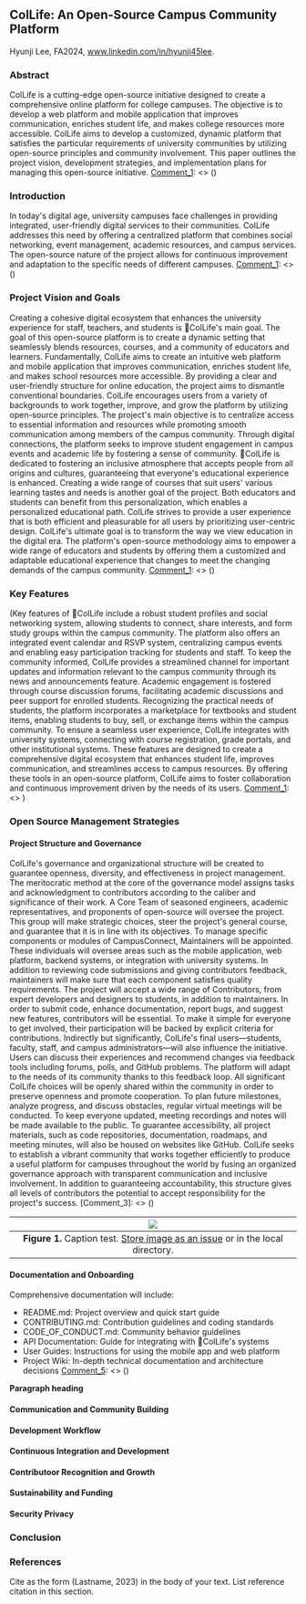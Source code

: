 ## ColLife: An Open-Source Campus Community Platform
Hyunji Lee, FA2024, www.linkedin.com/in/hyunji45lee.

### Abstract
ColLife is a cutting-edge open-source initiative designed to create a comprehensive online platform for college campuses. The objective is to develop a web platform and mobile application that improves communication, enriches student life, and makes college resources more accessible. ColLife aims to develop a customized, dynamic platform that satisfies the particular requirements of university communities by utilizing open-source principles and community involvement. This paper outlines the project vision, development strategies, and implementation plans for managing this open-source initiative.
[Comment_1]: <> ()


### Introduction   
In today's digital age, university campuses face challenges in providing integrated, user-friendly digital services to their communities. ColLife addresses this need by offering a centralized platform that combines social networking, event management, academic resources, and campus services. The open-source nature of the project allows for continuous improvement and adaptation to the specific needs of different campuses.
[Comment_1]: <> ()


[Comment_2]: <> (An example of a reference in paper text, cite in Reference list -- see Comment 8)


### Project Vision and Goals
Creating a cohesive digital ecosystem that enhances the university experience for staff, teachers, and students is ColLife's main goal. The goal of this open-source platform is to create a dynamic setting that seamlessly blends resources, courses, and a community of educators and learners.
Fundamentally, ColLife aims to create an intuitive web platform and mobile application that improves communication, enriches student life, and makes school resources more accessible. By providing a clear and user-friendly structure for online education, the project aims to dismantle conventional boundaries. ColLife encourages users from a variety of backgrounds to work together, improve, and grow the platform by utilizing open-source principles. The project's main objective is to centralize access to essential information and resources while promoting smooth communication among members of the campus community. Through digital connections, the platform seeks to improve student engagement in campus events and academic life by fostering a sense of community. ColLife is dedicated to fostering an inclusive atmosphere that accepts people from all origins and cultures, guaranteeing that everyone's educational experience is enhanced.
Creating a wide range of courses that suit users' various learning tastes and needs is another goal of the project. Both educators and students can benefit from this personalization, which enables a personalized educational path. ColLife strives to provide a user experience that is both efficient and pleasurable for all users by prioritizing user-centric design. ColLife's ultimate goal is to transform the way we view education in the digital era. The platform's open-source methodology aims to empower a wide range of educators and students by offering them a customized and adaptable educational experience that changes to meet the changing demands of the campus community.
[Comment_1]: <> ()


### Key Features
(Key features of ColLife include a robust student profiles and social networking system, allowing students to connect, share interests, and form study groups within the campus community. The platform also offers an integrated event calendar and RSVP system, centralizing campus events and enabling easy participation tracking for students and staff. To keep the community informed, ColLife provides a streamlined channel for important updates and information relevant to the campus community through its news and announcements feature.
Academic engagement is fostered through course discussion forums, facilitating academic discussions and peer support for enrolled students. Recognizing the practical needs of students, the platform incorporates a marketplace for textbooks and student items, enabling students to buy, sell, or exchange items within the campus community. To ensure a seamless user experience, ColLife integrates with university systems, connecting with course registration, grade portals, and other institutional systems.
These features are designed to create a comprehensive digital ecosystem that enhances student life, improves communication, and streamlines access to campus resources. By offering these tools in an open-source platform, ColLife aims to foster collaboration and continuous improvement driven by the needs of its users.
[Comment_1]: <> )


### Open Source Management Strategies

[Comment_1]: <> ()


#### Project Structure and Governance
ColLife's governance and organizational structure will be created to guarantee openness, diversity, and effectiveness in project management. The meritocratic method at the core of the governance model assigns tasks and acknowledgment to contributors according to the caliber and significance of their work. A Core Team of seasoned engineers, academic representatives, and proponents of open-source will oversee the project. This group will make strategic choices, steer the project's general course, and guarantee that it is in line with its objectives. 
To manage specific components or modules of CampusConnect, Maintainers will be appointed. These individuals will oversee areas such as the mobile application, web platform, backend systems, or integration with university systems. In addition to reviewing code submissions and giving contributors feedback, maintainers will make sure that each component satisfies quality requirements. The project will accept a wide range of Contributors, from expert developers and designers to students, in addition to maintainers. In order to submit code, enhance documentation, report bugs, and suggest new features, contributors will be essential. To make it simple for everyone to get involved, their participation will be backed by explicit criteria for contributions. 
Indirectly but significantly, ColLife's final users—students, faculty, staff, and campus administrators—will also influence the initiative. Users can discuss their experiences and recommend changes via feedback tools including forums, polls, and GitHub problems. The platform will adapt to the needs of its community thanks to this feedback loop.
All significant ColLife choices will be openly shared within the community in order to preserve openness and promote cooperation. To plan future milestones, analyze progress, and discuss obstacles, regular virtual meetings will be conducted. To keep everyone updated, meeting recordings and notes will be made available to the public. To guarantee accessibility, all project materials, such as code repositories, documentation, roadmaps, and meeting minutes, will also be housed on websites like GitHub.
ColLife seeks to establish a vibrant community that works together efficiently to produce a useful platform for campuses throughout the world by fusing an organized governance approach with transparent communication and inclusive involvement. In addition to guaranteeing accountability, this structure gives all levels of contributors the potential to accept responsibility for the project's success.
[Comment_3]: <> ()

| ![](https://user-images.githubusercontent.com/38323286/233691025-55deb1db-3e35-4589-8c55-4f859f8e41cd.jpg) | 
| :--: |
| <b>Figure 1.</b> Caption test. [Store image as an issue](https://github.com/OREL-group/Project-Management/issues/279) or in the local directory. |   

[Comment_4]: <> (Insert Figure with caption here)

#### Documentation and Onboarding     
Comprehensive documentation will include:
- README.md: Project overview and quick start guide
- CONTRIBUTING.md: Contribution guidelines and coding standards
- CODE_OF_CONDUCT.md: Community behavior guidelines
- API Documentation: Guide for integrating with ColLife's systems
- User Guides: Instructions for using the mobile app and web platform
- Project Wiki: In-depth technical documentation and architecture decisions
[Comment_5]: <> ()

__Paragraph heading__         

[Comment_6]: <> (begin your text two spaces after the last underscore in the previous line)

#### Communication and Community Building 

[Comment_5]: <> (begin your text here)

#### Development Workflow   

[Comment_5]: <> (begin your text here)

#### Continuous Integration and Development 

[Comment_5]: <> (begin your text here)

#### Contributoor Recognition and Growth

[Comment_5]: <> (begin your text here)

#### Sustainability and Funding

[Comment_5]: <> (begin your text here)

#### Security Privacy  

[Comment_5]: <> (begin your text here)

### Conclusion      

[Comment_7]: <> (ColLife represents an exciting opportunity to leverage open-source principles in creating a valuable platform for university communities. By fostering collaboration between students, faculty, and developers, the project aims to produce a highly tailored, evolving solution that enhances campus life. Through careful management of the open-source community and adherence to best practices in software development, ColLife has the potential to become an indispensable tool for universities worldwide, improving communication, resource accessibility, and overall student experience.)


### References     

[Comment_8]: <> (begin your reference list here. Cite as author, year in main text. Reference link should correpond with link in Comment 2  Use any format you wish -- MLA, APA, etc.)

Cite as the form (Lastname, 2023) in the body of your text. List reference citation in this section. 
